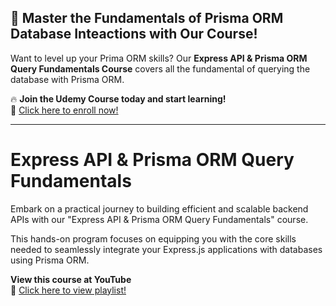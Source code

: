## 🚀 Master the Fundamentals of Prisma ORM Database Inteactions with Our Course!  
Want to level up your Prima ORM skills? Our **Express API & Prisma ORM Query Fundamentals Course** covers all the fundamental of querying the database with Prisma ORM.  

🔥 **Join the Udemy Course today and start learning!**  
📌 [Click here to enroll now!](https://www.udemy.com/course/express-prisma-orm-fundamentals/?referralCode=A0562B7BDBE0C567A258)

---
# Express API & Prisma ORM Query Fundamentals 

Embark on a practical journey to building efficient and scalable backend APIs with our "Express API & Prisma ORM Query Fundamentals" course. 

This hands-on program focuses on equipping you with the core skills needed to seamlessly integrate your Express.js applications with databases using Prisma ORM.

**View this course at YouTube**  
📌 [Click here to view playlist!](https://www.youtube.com/playlist?list=PLOLrQ9Pn6cawkVrsWYE9jrOZRUUU7zids)  
